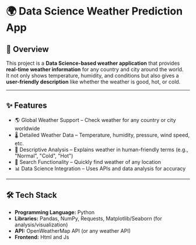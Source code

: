 # 🌍 Data Science Weather Prediction App  

## 📌 Overview  
This project is a **Data Science-based weather application** that provides **real-time weather information** for any country and city around the world.  
It not only shows temperature, humidity, and conditions but also gives a **user-friendly description** like whether the weather is good, hot, or cold.  

---

## ✨ Features  
- 🌎 Global Weather Support – Check weather for any country or city worldwide  
- 🌡️ Detailed Weather Data – Temperature, humidity, pressure, wind speed, etc.  
- 📝 Descriptive Analysis – Explains weather in human-friendly terms (e.g., "Normal", "Cold", "Hot")  
- 🔎 Search Functionality – Quickly find weather of any location  
- 📊 Data Science Integration – Uses APIs and data analysis for accuracy  

---

## 🛠️ Tech Stack  
- **Programming Language:** Python  
- **Libraries:** Pandas, NumPy, Requests, Matplotlib/Seaborn (for analysis/visualization)  
- **API:** OpenWeatherMap API (or any weather API)  
- **Frontend:** Html and Js
